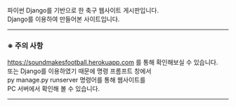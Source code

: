 파이썬 Django를 기반으로 한 축구 웹사이트 게시판입니다.   
Django를 이용하여 만들어본 사이트입니다.   
***
### ※ 주의 사항
https://soundmakesfootball.herokuapp.com 를 통해 확인해보실 수 있습니다.   
또는 Django를 이용하였기 때문에 명령 프롬프트 창에서    
py manage.py runserver 명령어를 통해 웹사이트를   
PC 서버에서 확인해 볼 수 있습니다.   
***
